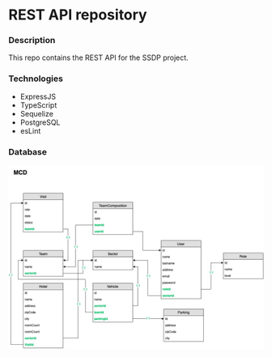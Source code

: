 # REST API repository

### Description

This repo contains the REST API for the SSDP project.

### Technologies

- ExpressJS
- TypeScript
- Sequelize
- PostgreSQL
- esLint

### Database

![mcd](./ssdp_mcd.jpg)
